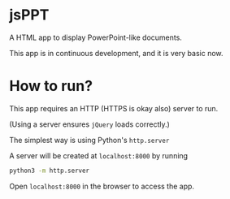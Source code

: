 # jsPPT
A HTML app to display PowerPoint-like documents.

This app is in continuous development, and it is very basic now.

# How to run?
This app requires an HTTP (HTTPS is okay also) server to run.

(Using a server ensures `jQuery` loads correctly.)

The simplest way is using Python's `http.server`

A server will be created at `localhost:8000` by running
```bash
python3 -m http.server
```
Open `localhost:8000` in the browser to access the app.
